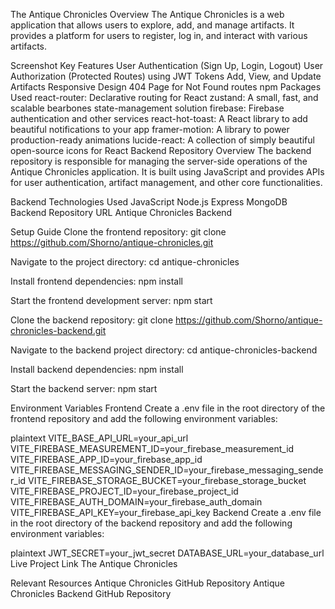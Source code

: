 The Antique Chronicles
Overview
The Antique Chronicles is a web application that allows users to explore, add, and manage artifacts. It provides a platform for users to register, log in, and interact with various artifacts.

Screenshot
Key Features
User Authentication (Sign Up, Login, Logout)
User Authorization (Protected Routes) using JWT Tokens
Add, View, and Update Artifacts
Responsive Design
404 Page for Not Found routes
npm Packages Used
react-router: Declarative routing for React
zustand: A small, fast, and scalable bearbones state-management solution
firebase: Firebase authentication and other services
react-hot-toast: A React library to add beautiful notifications to your app
framer-motion: A library to power production-ready animations
lucide-react: A collection of simply beautiful open-source icons for React
Backend Repository Overview
The backend repository is responsible for managing the server-side operations of the Antique Chronicles application. It is built using JavaScript and provides APIs for user authentication, artifact management, and other core functionalities.

Backend Technologies Used
JavaScript
Node.js
Express
MongoDB
Backend Repository URL
Antique Chronicles Backend

Setup Guide
Clone the frontend repository: git clone https://github.com/Shorno/antique-chronicles.git

Navigate to the project directory: cd antique-chronicles

Install frontend dependencies: npm install

Start the frontend development server: npm start

Clone the backend repository: git clone https://github.com/Shorno/antique-chronicles-backend.git

Navigate to the backend project directory: cd antique-chronicles-backend

Install backend dependencies: npm install

Start the backend server: npm start

Environment Variables
Frontend
Create a .env file in the root directory of the frontend repository and add the following environment variables:

plaintext
VITE_BASE_API_URL=your_api_url
VITE_FIREBASE_MEASUREMENT_ID=your_firebase_measurement_id
VITE_FIREBASE_APP_ID=your_firebase_app_id
VITE_FIREBASE_MESSAGING_SENDER_ID=your_firebase_messaging_sender_id
VITE_FIREBASE_STORAGE_BUCKET=your_firebase_storage_bucket
VITE_FIREBASE_PROJECT_ID=your_firebase_project_id
VITE_FIREBASE_AUTH_DOMAIN=your_firebase_auth_domain
VITE_FIREBASE_API_KEY=your_firebase_api_key
Backend
Create a .env file in the root directory of the backend repository and add the following environment variables:

plaintext
JWT_SECRET=your_jwt_secret
DATABASE_URL=your_database_url
Live Project Link
The Antique Chronicles

Relevant Resources
Antique Chronicles GitHub Repository
Antique Chronicles Backend GitHub Repository
